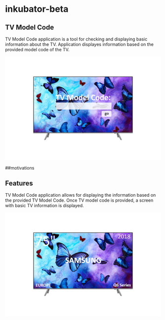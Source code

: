 # inkubator-beta
## TV Model Code
TV Model Code application is a tool for checking and displaying basic information about the TV. Application displayes information based on the provided model code of the TV.

![alt text](res/ink.png "TV Model Code application")

##motivations

## Features
TV Model Code application allows for displaying the information based on the provided TV Model Code.
Once TV model code is provided, a screen with basic TV information is displayed.

![alt text](res/ink2.png "TV Model Code application")